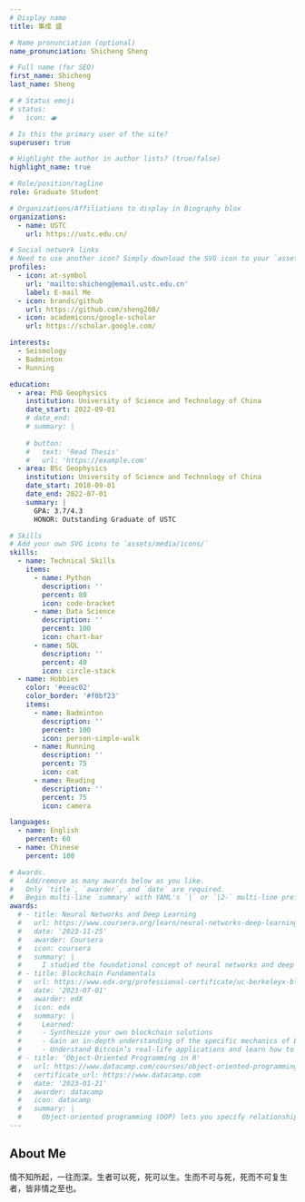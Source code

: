 ```yaml
---
# Display name
title: 事成 盛

# Name pronunciation (optional)
name_pronunciation: Shicheng Sheng

# Full name (for SEO)
first_name: Shicheng
last_name: Sheng

# # Status emoji
# status:
#   icon: 🫖

# Is this the primary user of the site?
superuser: true

# Highlight the author in author lists? (true/false)
highlight_name: true

# Role/position/tagline
role: Graduate Student

# Organizations/Affiliations to display in Biography blox
organizations:
  - name: USTC
    url: https://ustc.edu.cn/

# Social network links
# Need to use another icon? Simply download the SVG icon to your `assets/media/icons/` folder.
profiles:
  - icon: at-symbol
    url: 'mailto:shicheng@email.ustc.edu.cn'
    label: E-mail Me
  - icon: brands/github
    url: https://github.com/sheng208/
  - icon: academicons/google-scholar
    url: https://scholar.google.com/

interests:
  - Seismology
  - Badminton
  - Running

education:
  - area: PhD Geophysics
    institution: University of Science and Technology of China
    date_start: 2022-09-01
    # date_end:
    # summary: |
      
    # button:
    #   text: 'Read Thesis'
    #   url: 'https://example.com'
  - area: BSc Geophysics
    institution: University of Science and Technology of China
    date_start: 2018-09-01
    date_end: 2022-07-01
    summary: |
      GPA: 3.7/4.3
      HONOR: Outstanding Graduate of USTC

# Skills
# Add your own SVG icons to `assets/media/icons/`
skills:
  - name: Technical Skills
    items:
      - name: Python
        description: ''
        percent: 80
        icon: code-bracket
      - name: Data Science
        description: ''
        percent: 100
        icon: chart-bar
      - name: SQL
        description: ''
        percent: 40
        icon: circle-stack
  - name: Hobbies
    color: '#eeac02'
    color_border: '#f0bf23'
    items:
      - name: Badminton
        description: ''
        percent: 100
        icon: person-simple-walk
      - name: Running
        description: ''
        percent: 75
        icon: cat
      - name: Reading
        description: ''
        percent: 75
        icon: camera

languages:
  - name: English
    percent: 60
  - name: Chinese
    percent: 100

# Awards.
#   Add/remove as many awards below as you like.
#   Only `title`, `awarder`, and `date` are required.
#   Begin multi-line `summary` with YAML's `|` or `|2-` multi-line prefix and indent 2 spaces below.
awards:
  # - title: Neural Networks and Deep Learning
  #   url: https://www.coursera.org/learn/neural-networks-deep-learning
  #   date: '2023-11-25'
  #   awarder: Coursera
  #   icon: coursera
  #   summary: |
  #     I studied the foundational concept of neural networks and deep learning. By the end, I was familiar with the significant technological trends driving the rise of deep learning; build, train, and apply fully connected deep neural networks; implement efficient (vectorized) neural networks; identify key parameters in a neural network’s architecture; and apply deep learning to your own applications.
  # - title: Blockchain Fundamentals
  #   url: https://www.edx.org/professional-certificate/uc-berkeleyx-blockchain-fundamentals
  #   date: '2023-07-01'
  #   awarder: edX
  #   icon: edx
  #   summary: |
  #     Learned:
  #     - Synthesize your own blockchain solutions
  #     - Gain an in-depth understanding of the specific mechanics of Bitcoin
  #     - Understand Bitcoin’s real-life applications and learn how to attack and destroy Bitcoin, Ethereum, smart contracts and Dapps, and alternatives to Bitcoin’s Proof-of-Work consensus algorithm
  # - title: 'Object-Oriented Programming in R'
  #   url: https://www.datacamp.com/courses/object-oriented-programming-with-s3-and-r6-in-r
  #   certificate_url: https://www.datacamp.com
  #   date: '2023-01-21'
  #   awarder: datacamp
  #   icon: datacamp
  #   summary: |
  #     Object-oriented programming (OOP) lets you specify relationships between functions and the objects that they can act on, helping you manage complexity in your code. This is an intermediate level course, providing an introduction to OOP, using the S3 and R6 systems. S3 is a great day-to-day R programming tool that simplifies some of the functions that you write. R6 is especially useful for industry-specific analyses, working with web APIs, and building GUIs.
---
```


## About Me

情不知所起，一往而深。生者可以死，死可以生。生而不可与死，死而不可复生者，皆非情之至也。

